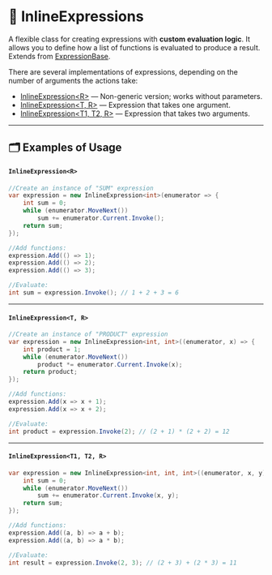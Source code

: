 # 🧩 InlineExpressions

A flexible class for creating expressions with **custom evaluation logic**. It allows you to define how a list of
functions is evaluated to produce a result. Extends from [ExpressionBase](ExpressionBase.md).

There are several implementations of expressions, depending on the number of arguments the actions take:

- [InlineExpression&lt;R&gt;](InlineExpression.md) — Non-generic version; works without parameters.
- [InlineExpression&lt;T, R&gt;](InlineExpression%601.md) — Expression that takes one argument.
- [InlineExpression&lt;T1, T2, R&gt;](InlineExpression%602.md) — Expression that takes two arguments.

---

## 🗂 Examples of Usage

#### `InlineExpression<R>`

```csharp
//Create an instance of "SUM" expression
var expression = new InlineExpression<int>(enumerator => {
    int sum = 0;
    while (enumerator.MoveNext())
        sum += enumerator.Current.Invoke();
    return sum;
});

//Add functions:
expression.Add(() => 1);
expression.Add(() => 2);
expression.Add(() => 3);

//Evaluate:
int sum = expression.Invoke(); // 1 + 2 + 3 = 6
```

---

#### `InlineExpression<T, R>`

```csharp
//Create an instance of "PRODUCT" expression
var expression = new InlineExpression<int, int>((enumerator, x) => {
    int product = 1;
    while (enumerator.MoveNext())
        product *= enumerator.Current.Invoke(x);
    return product;
});

//Add functions:
expression.Add(x => x + 1);
expression.Add(x => x + 2);

//Evaluate:
int product = expression.Invoke(2); // (2 + 1) * (2 + 2) = 12
```

---

#### `InlineExpression<T1, T2, R>`

```csharp
var expression = new InlineExpression<int, int, int>((enumerator, x, y) => {
    int sum = 0;
    while (enumerator.MoveNext())
        sum += enumerator.Current.Invoke(x, y);
    return sum;
});

//Add functions:
expression.Add((a, b) => a + b);
expression.Add((a, b) => a * b);

//Evaluate:
int result = expression.Invoke(2, 3); // (2 + 3) + (2 * 3) = 11
```